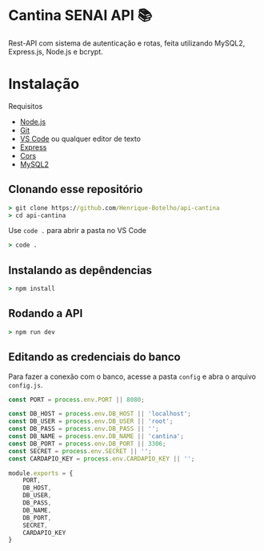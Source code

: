 # **Cantina SENAI API 📚** 

Rest-API com sistema de autenticação e rotas, feita utilizando MySQL2, Express.js, Node.js e bcrypt. 


# Instalação

Requisitos
* [Node.js](https://nodejs.org/en/)
* [Git](https://git-scm.com/downloads)
* [VS Code](https://code.visualstudio.com/download) ou qualquer editor de texto
* [Express](https://expressjs.com/pt-br/starter/installing.html)
* [Cors](https://expressjs.com/en/resources/middleware/cors.html)
* [MySQL2](https://www.npmjs.com/package/mysql2)

## Clonando esse repositório
```cmd
> git clone https://github.com/Henrique-Botelho/api-cantina
> cd api-cantina
```
Use `code .` para abrir a pasta no VS Code
```cmd
> code .
```

## Instalando as depêndencias
```cmd
> npm install
```

## Rodando a API
```cmd
> npm run dev
```

## Editando as credenciais do banco
Para fazer a conexão com o banco, acesse a pasta `config` e abra o arquivo `config.js`.

```js
const PORT = process.env.PORT || 8080;

const DB_HOST = process.env.DB_HOST || 'localhost';
const DB_USER = process.env.DB_USER || 'root';
const DB_PASS = process.env.DB_PASS || '';
const DB_NAME = process.env.DB_NAME || 'cantina';
const DB_PORT = process.env.DB_PORT || 3306;
const SECRET = process.env.SECRET || '';
const CARDAPIO_KEY = process.env.CARDAPIO_KEY || '';

module.exports = {
    PORT,
    DB_HOST,
    DB_USER,
    DB_PASS,
    DB_NAME,
    DB_PORT,
    SECRET,
    CARDAPIO_KEY
}
```
